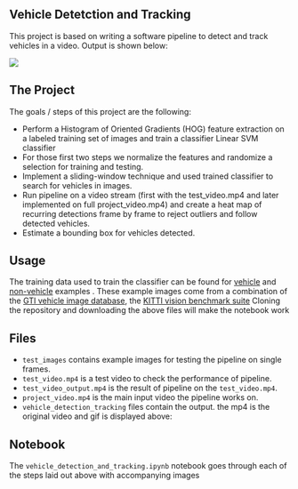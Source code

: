 ## Vehicle Detetction and Tracking

This project is based on writing a software pipeline to detect and track vehicles in a video. Output is shown below:

![](vehicle_detection_tracking.gif)

The Project
---

The goals / steps of this project are the following:

* Perform a Histogram of Oriented Gradients (HOG) feature extraction on a labeled training set of images and train a classifier Linear SVM classifier
* For those first two steps we normalize the features and randomize a selection for training and testing.
* Implement a sliding-window technique and used trained classifier to search for vehicles in images.
* Run pipeline on a video stream (first with the test_video.mp4 and later implemented on full project_video.mp4) and create a heat map of recurring detections frame by frame to reject outliers and follow detected vehicles.
* Estimate a bounding box for vehicles detected.

Usage
---
The training data used to train the classifier can be found for [vehicle](https://s3.amazonaws.com/udacity-sdc/Vehicle_Tracking/vehicles.zip) and [non-vehicle](https://s3.amazonaws.com/udacity-sdc/Vehicle_Tracking/non-vehicles.zip) examples  .  These example images come from a combination of the [GTI vehicle image database](http://www.gti.ssr.upm.es/data/Vehicle_database.html), the [KITTI vision benchmark suite](http://www.cvlibs.net/datasets/kitti/)
Cloning the repository and downloading the above files will make the notebook work

Files
---
* `test_images` contains example images for testing the pipeline on single frames.
* `test_video.mp4` is a test video to check the performance of pipeline.
* `test_video_output.mp4` is the result of pipeline on the `test_video.mp4`.
* `project_video.mp4` is the main input video the pipeline works on.
* `vehicle_detection_tracking` files contain the output. the mp4 is the original video and gif is displayed above:

Notebook
---
The `vehicle_detection_and_tracking.ipynb` notebook goes through each of the steps laid out above with accompanying images
